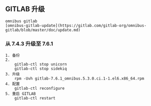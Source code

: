## GITLAB 升级

	omnibus gitlab
	[omnibus-gitlab-update](https://gitlab.com/gitlab-org/omnibus-gitlab/blob/master/doc/update.md)

### 从 7.4.3 升级至 7.6.1

	1. 备份
	2. 
		gitlab-ctl stop unicorn
		gitlab-ctl stop sidekiq
	3. 升级
		rpm -Uvh gitlab-7.6.1_omnibus.5.3.0.ci.1-1.el6.x86_64.rpm
	4. 配置
		gitlab-ctl reconfigure
	5. 重启 GITLAB
		gitlab-ctl restart